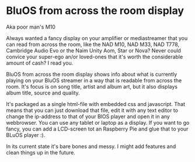# BluOS from across the room display
Aka poor man's M10

Always wanted a fancy display on your amplifier or mediastreamer that you can read from across the room, like the NAD M10, NAD M33, NAD T778, Cambridge Audio Evo or the Naim Unity Aom, Star or Nova? Never could convice your super-ego an/or loved-ones that it's worth the considerable amount of cash? I read you.

BluOS from across the room display shows info about what is currently playing on your BluOS streamer in a way that is readable from across the room. It's focus is on song title, artist and album art, but it also displays album title, source and quality.

It's packaged as a single html-file with embedded css and javascript. That means that you can just download that file, edit it with any text editor to change the ip-address to that of your BlOS player and open it in any webbrowser. You can use any tablet or laptop as a display. If you want to go fancy, you can add a LCD-screen tot an Raspberry Pie and glue that to your BLuOS player :).

In its current state it's bare bones and messy. I might add features and clean things up in the future.

